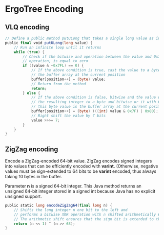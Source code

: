 # ErgoTree Encoding

## VLQ encoding

```scala
// Define a public method putULong that takes a single long value as input
public final void putULong(long value) {
    // Run an infinite loop until it returns
    while (true) {
        // Check if the bitwise and operation between the value and 0x7FL, bitwise not 
        // operation, is equal to zero
        if ((value & ~0x7FL) == 0) {
            // If the above condition is true, cast the value to a byte and put it in 
            // the buffer array at the current position
            buffer[position++] = (byte) value;
            // Return from the method
            return;
        } else {
            // If the above condition is false, bitwise and the value with 0x7F, cast 
            // the resulting integer to a byte and bitwise or it with 0x80. Then put 
            // this byte value in the buffer array at the current position
            buffer[position++] = (byte) (((int) value & 0x7F) | 0x80);
            // Right shift the value by 7 bits
            value >>>= 7;
        }
    }
}

```

## ZigZag encoding

Encode a ZigZag-encoded 64-bit value. ZigZag encodes signed integers into values that can be efficiently encoded with **varint**. (Otherwise, negative values must be sign-extended to 64 bits to be **varint** encoded, thus always taking 10 bytes in the buffer.

Parameter **n** is a signed 64-bit integer. This Java method returns an unsigned 64-bit integer stored in a signed int because Java has no explicit unsigned support.

```scala
public static long encodeZigZag64(final long n) {
    // Shifts the long integer n one bit to the left and
    // performs a bitwise XOR operation with n shifted arithmetically 63 bits to the right.
    // The arithmetic shift ensures that the sign bit is extended to the leftmost position.
    return (n << 1) ^ (n >> 63);
}
```


